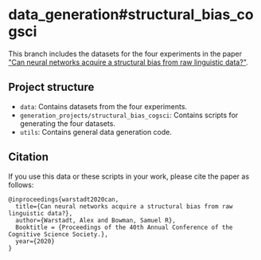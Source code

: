 # data_generation#structural_bias_cogsci

This branch includes the datasets for the four experiments in the paper ["Can neural networks acquire a structural bias from raw linguistic data?"](https://arxiv.org/abs/2007.06761).

## Project structure
- ```data```: Contains datasets from the four experiments.
- ```generation_projects/structural_bias_cogsci```: Contains scripts for generating the four datasets.
- ```utils```: Contains general data generation code.

## Citation
If you use this data or these scripts in your work, please cite the paper as follows:
```
@inproceedings{warstadt2020can,
  title={Can neural networks acquire a structural bias from raw linguistic data?},
  author={Warstadt, Alex and Bowman, Samuel R},
  Booktitle = {Proceedings of the 40th Annual Conference of the Cognitive Science Society.},
  year={2020}
}
```